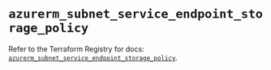# `azurerm_subnet_service_endpoint_storage_policy`

Refer to the Terraform Registry for docs: [`azurerm_subnet_service_endpoint_storage_policy`](https://registry.terraform.io/providers/hashicorp/azurerm/4.30.0/docs/resources/subnet_service_endpoint_storage_policy).
